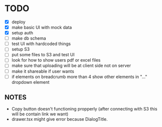 # TODO

- [x] deploy
- [x] make basic UI with mock data
- [x] setup auth
- [ ] make db schema
- [ ] test UI with hardcoded things
- [ ] setup S3
- [ ] put some files to S3 and test UI
- [ ] look for how to show users pdf or excel files
- [ ] make sure that uploading will be at client side not on server
- [ ] make it shareable if user wants
- [ ] if elements on breadcrumb more than 4 show other elements in "..." dropdown element

## NOTES

- Copy button doesn't functioning propperly (after connecting with S3 this will be contain link we want)
- drawer.tsx might give error because DialogTitle.
